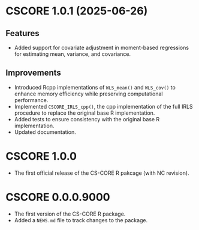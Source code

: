 # CSCORE 1.0.1 (2025-06-26)
## Features
* Added support for covariate adjustment in moment-based regressions for estimating mean, variance, and covariance.

## Improvements
* Introduced Rcpp implementations of `WLS_mean()` and `WLS_cov()` to enhance memory efficiency while preserving computational performance.
* Implemented `CSCORE_IRLS_cpp()`, the cpp implementation of the full IRLS procedure to replace the original base R implementation.
* Added tests to ensure consistency with the original base R implementation.
* Updated documentation.

# CSCORE 1.0.0
* The first official release of the CS-CORE R pakcage (with NC revision).

# CSCORE 0.0.0.9000

* The first version of the CS-CORE R package.
* Added a `NEWS.md` file to track changes to the package.
